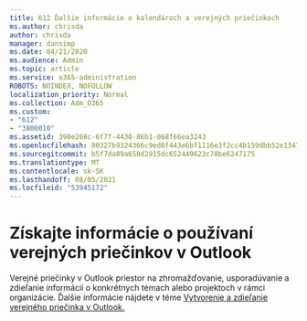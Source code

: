 ```yaml
---
title: 612 Ďalšie informácie o kalendároch a verejných priečinkoch
ms.author: chrisda
author: chrisda
manager: dansimp
ms.date: 04/21/2020
ms.audience: Admin
ms.topic: article
ms.service: o365-administration
ROBOTS: NOINDEX, NOFOLLOW
localization_priority: Normal
ms.collection: Adm_O365
ms.custom:
- "612"
- "3800010"
ms.assetid: 390e208c-6f7f-4430-86b1-068f66ea3243
ms.openlocfilehash: 80327b9324366c9ed6f443e6bf1116e3f2cc4b159dbb52e1347073e82273b93c
ms.sourcegitcommit: b5f7da89a650d2915dc652449623c78be6247175
ms.translationtype: MT
ms.contentlocale: sk-SK
ms.lasthandoff: 08/05/2021
ms.locfileid: "53945172"
---
```

# <a name="learn-about-using-public-folders-in-outlook"></a>Získajte informácie o používaní verejných priečinkov v Outlook

Verejné priečinky v Outlook priestor na zhromažďovanie, usporadúvanie a zdieľanie informácií o konkrétnych témach alebo projektoch v rámci organizácie. Ďalšie informácie nájdete v téme [Vytvorenie a zdieľanie verejného priečinka v Outlook.](https://support.office.com/article/a2835011-d524-4a5c-a207-05c159bb2a97)
